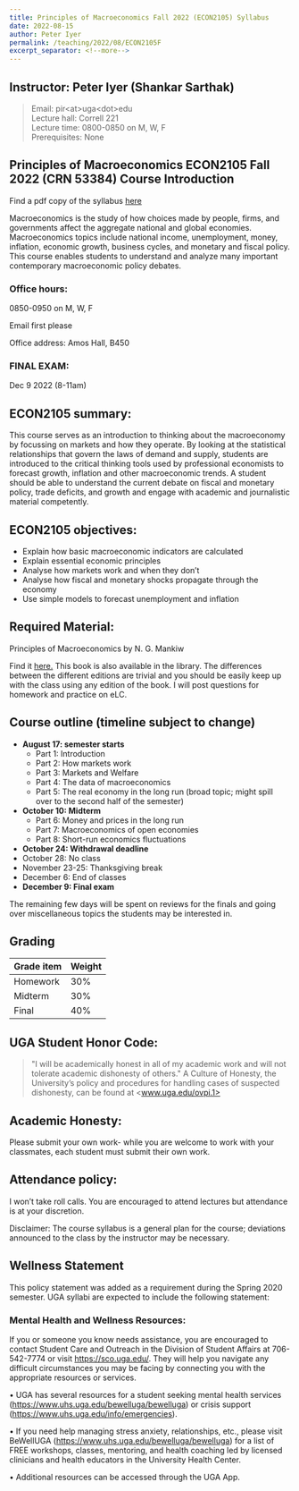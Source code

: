 ```yaml
---
title: Principles of Macroeconomics Fall 2022 (ECON2105) Syllabus
date: 2022-08-15
author: Peter Iyer
permalink: /teaching/2022/08/ECON2105F
excerpt_separator: <!--more-->
---
```



## Instructor: Peter Iyer (Shankar Sarthak)

> Email: pir\<at\>uga\<dot\>edu\
> Lecture hall: Correll 221\
> Lecture time: 0800-0850 on M, W, F\
> Prerequisites: None

## Principles of Macroeconomics ECON2105 Fall 2022 (CRN 53384) Course Introduction

Find a pdf copy of the syllabus [here](/files/syllabi/ECON2105F.pdf)

Macroeconomics is the study of how choices made by people, firms, and governments affect the aggregate national and global economies. Macroeconomics topics include national income, unemployment, money, inflation, economic growth, business cycles, and monetary and fiscal policy.  This course enables students to understand and analyze many important contemporary macroeconomic policy debates.
<!--more-->

### Office hours:

0850-0950 on M, W, F

Email first please

Office address: Amos Hall, B450

### FINAL EXAM:

Dec 9 2022 (8-11am)


## ECON2105 summary:

This course serves as an introduction to thinking about the macroeconomy by focussing on markets and how they operate. By looking at the statistical relationships that govern the laws of demand and supply, students are introduced to the critical thinking tools used by professional economists to forecast growth, inflation and other macroeconomic trends. A student should be able to understand the current debate on fiscal and monetary policy, trade deficits, and growth and engage with academic and journalistic material competently. 

## ECON2105 objectives:

  - Explain how basic macroeconomic indicators are calculated
  - Explain essential economic principles
  - Analyse how markets work and when they don’t
  - Analyse how fiscal and monetary shocks propagate through the economy
  - Use simple models to forecast unemployment and inflation

## Required Material:

Principles of Macroeconomics by N. G. Mankiw

Find it [here.](https://www.amazon.com/Principles-Macroeconomics-N-Gregory-Mankiw/dp/1305971507?asin=B01NGYNJZ4&revisionId=&format=4&depth=1) This book is also available in the library. The differences between the different editions are trivial and you should be easily keep up with the class using any edition of the book. I will post questions for homework and practice on eLC.

## Course outline (timeline subject to change)

  - **August 17: semester starts**
    - Part 1: Introduction
    - Part 2: How markets work
    - Part 3: Markets and Welfare
    - Part 4: The data of macroeconomics
    - Part 5: The real economy in the long run (broad topic; might spill over to the second half of the semester)
  - **October 10: Midterm**
    - Part 6: Money and prices in the long run
    - Part 7: Macroeconomics of open economies
    - Part 8: Short-run economics fluctuations 
  - **October 24: Withdrawal deadline**
  - October 28: No class
  - November 23-25: Thanksgiving break
  - December 6: End of classes
  - **December 9: Final exam**

The remaining few days will be spent on reviews for the finals and going over miscellaneous  topics the students may be interested in.


## Grading

| Grade item | Weight |
| --         | --     |
| Homework   | 30%    |
| Midterm    | 30%    |
| Final      | 40%    |

## UGA Student Honor Code: 
 > "I will be academically honest in all of my academic work and will not tolerate academic dishonesty of others." A Culture of Honesty, the University’s policy and procedures for handling cases of suspected dishonesty, can be found at <www.uga.edu/ovpi.1>

## Academic Honesty:
Please submit your own work- while you are welcome to work with your classmates, each student must submit their own work. 

## Attendance policy:
I won’t take roll calls. You are encouraged to attend lectures but attendance is at your discretion. 

Disclaimer: The course syllabus is a general plan for the course; deviations announced to the class by the instructor may be necessary.

## Wellness Statement

This policy statement was added as a requirement during the Spring 2020 semester. UGA syllabi are expected to include the following statement:

### Mental Health and Wellness Resources:

If you or someone you know needs assistance, you are encouraged to contact Student Care and Outreach in the Division of Student Affairs at 706-542-7774 or visit <https://sco.uga.edu/>. They will help you navigate any difficult circumstances you may be facing by connecting you with the appropriate resources or services.

 • UGA has several resources for a student seeking mental health services (<https://www.uhs.uga.edu/bewelluga/bewelluga>) or crisis support (<https://www.uhs.uga.edu/info/emergencies>).

 • If you need help managing stress anxiety, relationships, etc., please visit BeWellUGA (<https://www.uhs.uga.edu/bewelluga/bewelluga>) for a list of FREE workshops, classes, mentoring, and health coaching led by licensed clinicians and health educators in the University Health Center.

 • Additional resources can be accessed through the UGA App.
